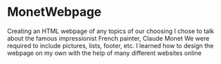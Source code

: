 # MonetWebpage
Creating an HTML webpage of any topics of our choosing
I chose to talk about the famous impressionist French painter, Claude Monet
We were required to include pictures, lists, footer, etc.
I learned how to design the webpage on my own with the help of many different websites online
